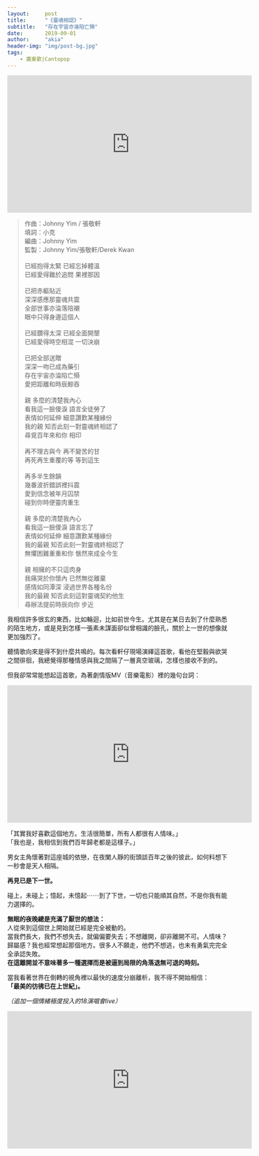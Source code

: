 ```yaml
---
layout:     post
title:      "《靈魂相認》"
subtitle:   "存在宇宙亦淪陷亡殞"
date:       2019-09-01
author:     "akia"
header-img: "img/post-bg.jpg"
tags:
    - 廣東歌|Cantopop
---
```


<iframe width="560" height="315" src="https://www.youtube.com/embed/cgZqO9I0aLU" frameborder="0" allow="accelerometer; autoplay; encrypted-media; gyroscope; picture-in-picture" allowfullscreen></iframe>

> 作曲：Johnny Yim / 張敬軒  
> 填詞：小克  
> 編曲：Johnny Yim  
> 監製：Johnny Yim/張敬軒/Derek Kwan  
> <br/>
> 已經抱得太緊  已經忘掉體溫  
> 已經愛得難於追問  果裡那因  
> <br/>
> 已把赤軀貼近  
> 深深感應那靈魂共震  
> 全部世事亦淪落陪襯  
> 眼中只得身邊這個人  
> <br/>
> 已經鑽得太深  已經全面開墾  
> 已經愛得時空相混  一切決崩  
> <br/>
> 已把全部送贈  
> 深深一吻已成為藥引  
> 存在宇宙亦淪陷亡殞  
> 愛把距離和時辰鯨吞  
> <br/>
> 親  多麼的清楚我內心  
> 看我這一臉傻淚  語言全徒勞了  
> 表情如何延伸  細意讚歎某種緣份  
> 我的親  知否此刻一對靈魂終相認了  
> 尋覓百年來和你  相印  
> <br/>
> 再不理古與今  再不變苦的甘  
> 再死再生重覆的等  等到這生  
> <br/>
> 再多半生餘韻  
> 幾番波折錯誤裡抖震  
> 愛到信念被年月囚禁  
> 碰到你時便靈肉重生  
> <br/>
> 親  多麼的清楚我內心  
> 看我這一臉傻淚  語言忘了  
> 表情如何延伸  細意讚歎某種緣份  
> 我的最親  知否此刻一對靈魂終相認了   
> 無懼困難重重和你  愜然來成全今生  
> <br/>
> 親  相擁的不只這肉身  
> 我痛哭於你懷內  已然無從離棄  
> 感情如同潭深  浸過世界各種名份  
> 我的最親  知否此刻這對靈魂契約他生  
> 尋辦法提前時辰向你  步近  

我相信許多很玄的東西，比如輪迴，比如前世今生。尤其是在某日去到了什麼熟悉的陌生地方，或是見到怎樣一張素未謀面卻似曾相識的臉孔，關於上一世的想像就更加強烈了。

聽情歌向來是得不到什麼共鳴的。每次看軒仔現場演繹這首歌，看他在堅毅與欲哭之間徘徊，我總覺得那種情感與我之間隔了一層真空玻璃，怎樣也接收不到的。

但我卻常常能想起這首歌，為著劇情版MV（音樂電影）裡的幾句台詞：

<iframe width="560" height="315" src="https://www.youtube.com/embed/j9qnOzndTp8?start=568" frameborder="0" allow="accelerometer; autoplay; encrypted-media; gyroscope; picture-in-picture" allowfullscreen></iframe>

「其實我好喜歡這個地方。生活很簡單，所有人都很有人情味。」  
「我也是，我相信到我們百年歸老都是這樣子。」

男女主角懷著對這座城的依戀，在夜闌人靜的街頭談百年之後的彼此，如何料想下一秒會是天人相隔。

**再見已是下一世。**

碰上，未碰上；憶起，未憶起⋯⋯到了下世，一切也只能順其自然，不是你我有能力選擇的。

**無眠的夜晚總是充滿了厭世的想法：**  
人從來到這個世上開始就已經是完全被動的。  
當我們長大，我們不想失去，就偏偏要失去；不想離開，卻非離開不可。人情味？歸屬感？我也經常想起那個地方。很多人不願走，他們不想逃，也未有勇氣完完全全承認失敗。  
**在這離開並不意味著多一種選擇而是被逼到局限的角落退無可退的時刻。**

當我看著世界在倒轉的視角裡以最快的速度分崩離析，我不得不開始相信：  
**「最美的彷彿已在上世紀」。**  


*（追加一個情緒極度投入的18演唱會live）*
<iframe width="560" height="315" src="https://www.youtube.com/embed/zJHbBPNI_gk?start=12" frameborder="0" allow="accelerometer; autoplay; encrypted-media; gyroscope; picture-in-picture" allowfullscreen></iframe>

